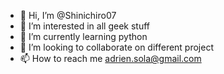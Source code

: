 - 👋 Hi, I’m @Shinichiro07
- 👀 I’m interested in all geek stuff
- 🌱 I’m currently learning python
- 💞️ I’m looking to collaborate on different project
- 📫 How to reach me adrien.sola@gmail.com

<!---
Shinichiro07/Shinichiro07 is a ✨ special ✨ repository because its `README.md` (this file) appears on your GitHub profile.
You can click the Preview link to take a look at your changes.
--->
